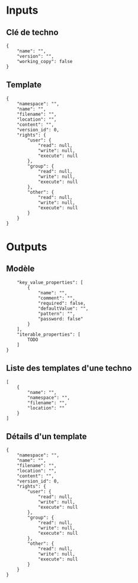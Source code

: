 # Inputs

## Clé de techno

    {
        "name": "",
        "version": "",
        "working_copy": false
    }

## Template

    {
        "namespace": "",
        "name": "",
        "filename": "",
        "location": "",
        "content": "",
        "version_id": 0,
        "rights": {
            "user": {
                "read": null,
                "write": null,
                "execute": null
            },
            "group": {
                "read": null,
                "write": null,
                "execute": null
            },
            "other": {
                "read": null,
                "write": null,
                "execute": null
            }
        }
    }

# Outputs

## Modèle

        "key_value_properties": [
            {
                "name": "",
                "comment": "",
                "required": false,
                "defaultValue": "",
                "pattern": "",
                "password: false"
            }
        ],
        "iterable_properties": [
            TODO
        ]
    }

## Liste des templates d'une techno

    [
        {
            "name": "",
            "namespace": "",
            "filename": "",
            "location": ""
        }
    ]

## Détails d'un template

    {
        "namespace": "",
        "name": "",
        "filename": "",
        "location": "",
        "content": "",
        "version_id": 0,
        "rights": {
            "user": {
                "read": null,
                "write": null,
                "execute": null
            },
            "group": {
                "read": null,
                "write": null,
                "execute": null
            },
            "other": {
                "read": null,
                "write": null,
                "execute": null
            }
        }
    }
